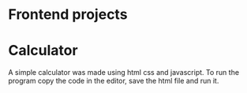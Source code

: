 # Frontend projects
# Calculator
A simple calculator was made using html css and javascript. To run the program copy the code in the editor, save the html file and run it.
